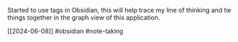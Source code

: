 Started to use tags in Obsidian, this will help trace my line of thinking and tie things together in the graph view of this application.



[[2024-06-08]]
#obsidian #note-taking 